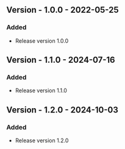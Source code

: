 ## Version - 1.0.0 - 2022-05-25
### Added
- Release version 1.0.0

## Version - 1.1.0 - 2024-07-16
### Added
- Release version 1.1.0

## Version - 1.2.0 - 2024-10-03
### Added
- Release version 1.2.0